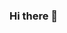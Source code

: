 ### Hi there 👋

<!--
**vahs3/vahs3** is a ✨ _special_ ✨ repository because its `README.md` (this file) appears on your GitHub profile.

### - 🔭 I’m currently working on finishing my bachelors Global Sustainability Science and Artifical Intelligence
- 🌱 I’m currently learning about Artifical Intelligence
- 👯 I’m looking to collaborate on sustainable topics
- 💬 Ask me about sustainability
- 📫 How to reach me: email
- ⚡ Fun fact: I love oats🫶🏻
-->
